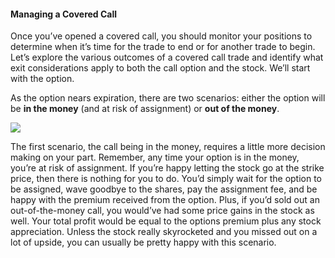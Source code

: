#### Managing a Covered Call

Once you’ve opened a covered call, you should monitor your positions to determine when it’s time for the trade to end or for another trade to begin. Let’s explore the various outcomes of a covered call trade and identify what exit considerations apply to both the call option and the stock. We’ll start with the option.

As the option nears expiration, there are two scenarios: either the option will be  **in the money**  (and at risk of assignment) or  **out of the money**.

![](https://education.ameritrade.com/content/cms/images/BDTO_Lesson_4.60.01.jpg)

The first scenario, the call being in the money, requires a little more decision making on your part. Remember, any time your option is in the money, you’re at risk of assignment. If you’re happy letting the stock go at the strike price, then there is nothing for you to do. You’d simply wait for the option to be assigned, wave goodbye to the shares, pay the assignment fee, and be happy with the premium received from the option. Plus, if you’d sold out an out-of-the-money call, you would’ve had some price gains in the stock as well. Your total profit would be equal to the options premium plus any stock appreciation. Unless the stock really skyrocketed and you missed out on a lot of upside, you can usually be pretty happy with this scenario.
<!--stackedit_data:
eyJoaXN0b3J5IjpbLTQwNzAxOTk3OF19
-->